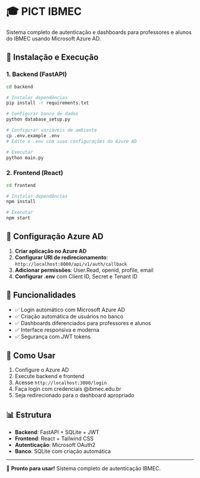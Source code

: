 # 🎓 PICT IBMEC 

Sistema completo de autenticação e dashboards para professores e alunos do IBMEC usando Microsoft Azure AD.

## 🚀 Instalação e Execução

### 1. Backend (FastAPI)

```bash
cd backend

# Instalar dependências
pip install -r requirements.txt

# Configurar banco de dados
python database_setup.py

# Configurar variáveis de ambiente
cp .env.example .env
# Edite o .env com suas configurações do Azure AD

# Executar
python main.py
```

### 2. Frontend (React)

```bash
cd frontend

# Instalar dependências
npm install

# Executar
npm start
```

## 🔧 Configuração Azure AD

1. **Criar aplicação no Azure AD**
2. **Configurar URI de redirecionamento**: `http://localhost:8000/api/v1/auth/callback`
3. **Adicionar permissões**: User.Read, openid, profile, email
4. **Configurar .env** com Client ID, Secret e Tenant ID

## 📱 Funcionalidades

- ✅ Login automático com Microsoft Azure AD
- ✅ Criação automática de usuários no banco
- ✅ Dashboards diferenciados para professores e alunos  
- ✅ Interface responsiva e moderna
- ✅ Segurança com JWT tokens

## 🎯 Como Usar

1. Configure o Azure AD
2. Execute backend e frontend
3. Acesse `http://localhost:3000/login`
4. Faça login com credenciais @ibmec.edu.br
5. Seja redirecionado para o dashboard apropriado

## 📊 Estrutura

- **Backend**: FastAPI + SQLite + JWT
- **Frontend**: React + Tailwind CSS
- **Autenticação**: Microsoft OAuth2
- **Banco**: SQLite com criação automática

---

🎉 **Pronto para usar!** Sistema completo de autenticação IBMEC.
